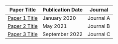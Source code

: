 | Paper Title | Publication Date | Journal |
| ----------- | ---------------- | ------- |
| [Paper 1 Title](#) | January 2020 | Journal A |
| [Paper 2 Title](#) | May 2021 | Journal B |
| [Paper 3 Title](#) | September 2022 | Journal C |
